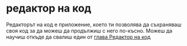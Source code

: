 # редактор на код

Редакторът на код е приложение, което ти позволява да съхраняваш своя код за да можеш да продължиш с него по-късно. Можеш да научиш откъде да свалиш един от [глава Редактор на код](./code_editor/README.md)